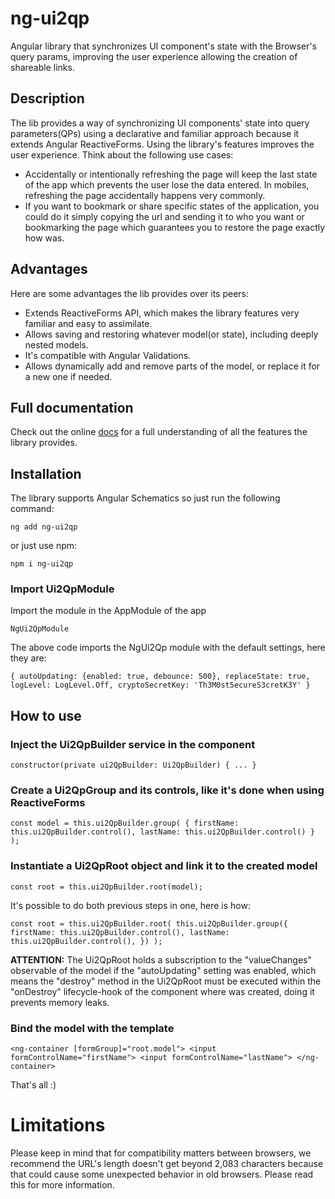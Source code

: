 # ng-ui2qp

Angular library that synchronizes UI component's state with the Browser's query params, improving the user experience allowing the creation of shareable links.

## Description
 
The lib provides a way of synchronizing UI components' state into query parameters(QPs) using a declarative and familiar approach because it extends Angular ReactiveForms. Using the library's features improves the user experience. Think about the following use cases:
 
* Accidentally or intentionally refreshing the page will keep the last state of the app which prevents the user lose the data entered. In mobiles, refreshing the page accidentally happens very commonly.
* If you want to bookmark or share specific states of the application, you could do it simply copying the url and sending it to who you want or bookmarking the page which guarantees you to restore the page exactly how was.

## Advantages

Here are some advantages the lib provides over its peers:
- Extends ReactiveForms API, which makes the library features very familiar and easy to assimilate.
- Allows saving and restoring whatever model(or state), including deeply nested models.
- It's compatible with Angular Validations.
- Allows dynamically add and remove parts of the model, or replace it for a new one if needed.

## Full documentation

Check out the online [docs](https://gggernest.github.io/ng-ui2qp) for a full understanding of all the features the library provides.

## Installation

The library supports Angular Schematics so just run the following command:

``
ng add ng-ui2qp
``

or just use npm:
    
``
npm i ng-ui2qp
``

### Import Ui2QpModule

Import the module in the AppModule of the app

``
NgUi2QpModule
``

The above code imports the NgUi2Qp module with the default settings, here they are:

``
{
  autoUpdating: {enabled: true, debounce: 500},
  replaceState: true,
  logLevel: LogLevel.Off,
  cryptoSecretKey: 'Th3M0st5ecureS3cretK3Y'
}
``

## How to use

### Inject the Ui2QpBuilder service in the component

``
constructor(private ui2QpBuilder: Ui2QpBuilder) {
  ...
}
``

### Create a Ui2QpGroup and its controls, like it's done when using ReactiveForms

``
const model = this.ui2QpBuilder.group(
  {
    firstName: this.ui2QpBuilder.control(),
    lastName: this.ui2QpBuilder.control()
  }
);
``

### Instantiate a Ui2QpRoot object and link it to the created model

``
const root = this.ui2QpBuilder.root(model);
``

It's possible to do both previous steps in one, here is how:

``
const root = this.ui2QpBuilder.root(
  this.ui2QpBuilder.group({
    firstName: this.ui2QpBuilder.control(),
    lastName: this.ui2QpBuilder.control(),
  })
);
``

**ATTENTION:**
The Ui2QpRoot holds a subscription to the "valueChanges" observable of the model if the "autoUpdating" setting was enabled, which means the "destroy" method in the Ui2QpRoot must be executed within the "onDestroy" lifecycle-hook of the component where was created, doing it prevents memory leaks.

### Bind the model with the template

``
<ng-container [formGroup]="root.model">
    <input formControlName="firstName">
    <input formControlName="lastName">
</ng-container>
``

That's all :)
 
# Limitations

Please keep in mind that for compatibility matters between browsers, we recommend the URL's length doesn't get beyond 2,083 characters because that could cause some unexpected behavior in old browsers. Please read this for more information.

